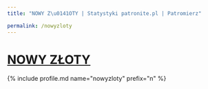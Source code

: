 ```yaml
---
title: "NOWY Z\u0141OTY | Statystyki patronite.pl | Patromierz"

permalink: /nowyzloty
---
```


# [NOWY ZŁOTY](https://patronite.pl/nowyzloty)

{% include profile.md name="nowyzloty" prefix="n" %}
